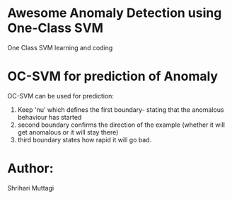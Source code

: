 # Awesome Anomaly Detection using One-Class SVM
One Class SVM learning and coding

# OC-SVM for prediction of Anomaly
OC-SVM can be used for prediction:
1. Keep 'nu' which defines the first boundary- stating that the anomalous behaviour has started
2. second boundary confirms the direction of the example (whether it will get anomalous or it will stay there)
3. third boundary states how rapid it will go bad.

# Author:
Shrihari Muttagi

